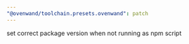 ```yaml
---
"@ovenwand/toolchain.presets.ovenwand": patch
---
```


set correct package version when not running as npm script
